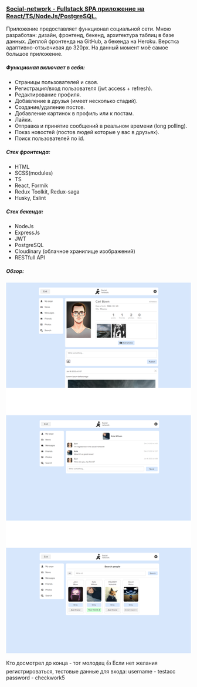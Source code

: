### [Social-network - Fullstack SPA приложение на React/TS/NodeJs/PostgreSQL.](https://stalise.github.io/)
Приложение предоставляет функционал социальной сети. Мною разработан: дизайн, фронтенд, бекенд, архитектура таблиц в базе данных. Деплой фронтенда на GitHub, а бекенда на Heroku.
Верстка адаптивно-отзывчивая до 320px.
На данный момент моё самое большое приложение.

##### Функционал включает в себя:
* Страницы пользователей и своя.
* Регистрация/вход пользователя (jwt access + refresh).
* Редактирование профиля.
* Добавление в друзья (имеет несколько стадий).
* Создание/удаление постов.
* Добавление картинок в профиль или к постам.
* Лайки.
* Отправка и принятие сообщений в реальном времени (long polling).
* Показ новостей (постов людей которые у вас в друзьях).
* Поиск пользователей по id.

##### Стек фронтенда:
* HTML
* SCSS(modules)
* TS
* React, Formik
* Redux Toolkit, Redux-saga
* Husky, Eslint

##### Стек бекенда:
* NodeJs
* ExpressJs
* JWT
* PostgreSQL
* Cloudinary (облачное хранилище изображений)
* RESTfull API

##### Обзор:
![screenshots](./client/public/images/SOCIAL_FON.png)

Кто досмотрел до конца - тот молодец 👍
Если нет желания регистрироваться, тестовые данные для входа:
username - testacc
password - checkwork5

